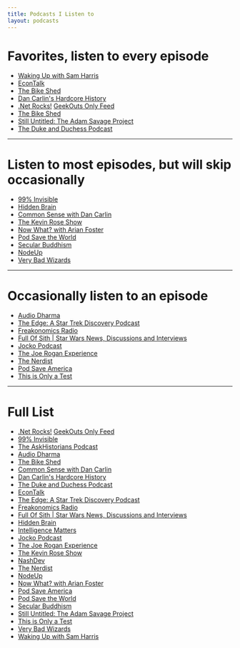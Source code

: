 ```yaml
---
title: Podcasts I Listen to
layout: podcasts
---
```


# Favorites, listen to every episode

- [Waking Up with Sam Harris](https://www.samharris.org/podcast)
- [EconTalk](http://www.econtalk.org/)
- [The Bike Shed](http://bikeshed.fm/)
- [Dan Carlin's Hardcore History](http://www.dancarlin.com/hardcore-history-series/)
- [.Net Rocks!](https://www.dotnetrocks.com/) [GeekOuts Only Feed](http://www.pwop.com/feed.aspx?show=dotnetrocks&filetype=master&tags=Geek%20Out)
- [The Bike Shed](http://bikeshed.fm/)
- [Still Untitled: The Adam Savage Project](http://www.tested.com/still-untitled-the-adam-savage-project/)
- [The Duke and Duchess Podcast](https://www.thedukeandduchesspodcast.com/)

---

# Listen to most episodes, but will skip occasionally

- [99% Invisible](https://99percentinvisible.org/)
- [Hidden Brain](https://www.npr.org/series/423302056/hidden-brain)
- [Common Sense with Dan Carlin](http://www.dancarlin.com/common-sense-home-landing-page/)
- [The Kevin Rose Show](https://www.kevinrose.com/)
- [Now What? with Arian Foster](https://itunes.apple.com/us/podcast/now-what-with-arian-foster/id1291152192?mt=2)
- [Pod Save the World](https://crooked.com/podcast-series/pod-save-the-world/)
- [Secular Buddhism](https://secularbuddhism.com/podcast/)
- [NodeUp](http://nodeup.com/)
- [Very Bad Wizards](https://verybadwizards.fireside.fm/)

---

# Occasionally listen to an episode

- [Audio Dharma](http://www.audiodharma.org/)
- [The Edge: A Star Trek Discovery Podcast](http://trek.fm/the-edge/)
- [Freakonomics Radio](http://freakonomics.com/archive/)
- [Full Of Sith | Star Wars News, Discussions and
  Interviews](http://fullofsith.com/)
- [Jocko Podcast](http://jockopodcast.com/)
- [The Joe Rogan Experience](http://podcasts.joerogan.net/)
- [The Nerdist](https://nerdist.com/podcasts/nerdist-podcast-channel/)
- [Pod Save America](https://crooked.com/podcast-series/pod-save-america/)
- [This is Only a Test](http://www.tested.com/podcast/this-is-only-a-test/)

---

# Full List

- [.Net Rocks!](https://www.dotnetrocks.com/) [GeekOuts Only Feed](http://www.pwop.com/feed.aspx?show=dotnetrocks&filetype=master&tags=Geek%20Out)
- [99% Invisible](https://99percentinvisible.org/)
- [The AskHistorians Podcast](https://askhistorians.libsyn.com/)
- [Audio Dharma](http://www.audiodharma.org/)
- [The Bike Shed](http://bikeshed.fm/)
- [Common Sense with Dan Carlin](http://www.dancarlin.com/common-sense-home-landing-page/)
- [Dan Carlin's Hardcore History](http://www.dancarlin.com/hardcore-history-series/)
- [The Duke and Duchess Podcast](https://www.thedukeandduchesspodcast.com/)
- [EconTalk](http://www.econtalk.org/)
- [The Edge: A Star Trek Discovery Podcast](http://trek.fm/the-edge/)
- [Freakonomics Radio](http://freakonomics.com/archive/)
- [Full Of Sith | Star Wars News, Discussions and
  Interviews](http://fullofsith.com/)
- [Hidden Brain](https://www.npr.org/series/423302056/hidden-brain)
- [Intelligence
  Matters](https://www.thecipherbrief.com/podcasts/intelligence-matters)
- [Jocko Podcast](http://jockopodcast.com/)
- [The Joe Rogan Experience](http://podcasts.joerogan.net/)
- [The Kevin Rose Show](https://www.kevinrose.com/)
- [NashDev](http://nashdevcast.com/)
- [The Nerdist](https://nerdist.com/podcasts/nerdist-podcast-channel/)
- [NodeUp](http://nodeup.com/)
- [Now What? with Arian Foster](https://itunes.apple.com/us/podcast/now-what-with-arian-foster/id1291152192?mt=2)
- [Pod Save America](https://crooked.com/podcast-series/pod-save-america/)
- [Pod Save the World](https://crooked.com/podcast-series/pod-save-the-world/)
- [Secular Buddhism](https://secularbuddhism.com/podcast/)
- [Still Untitled: The Adam Savage Project](http://www.tested.com/still-untitled-the-adam-savage-project/)
- [This is Only a Test](http://www.tested.com/podcast/this-is-only-a-test/)
- [Very Bad Wizards](https://verybadwizards.fireside.fm/)
- [Waking Up with Sam Harris](https://www.samharris.org/podcast)

